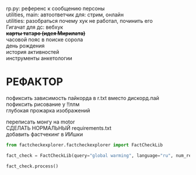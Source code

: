 rp.py: референс к сообщению персоны\
utilities, main: автоответчик для: стрим, онлайн \
utilities:  разобраться почему хук не работал, починить его\
Гигачат для дс: вебхук\
**~~карты та~~та~~ро (идея Мирилата)~~**\
часовой пояс в поиске сорола\
день рождения\
история активностей\
инструменты анкетологии
# РЕФАКТОР
пофиксить зависимость пайкорда в r.txt вместо дискорд.пай\
пофиксить рисование у !!ллм\
глубокая прожарка изображений

переписать монгу на motor\
СДЕЛАТЬ НОРМАЛЬНЫЙ requirements.txt\
добавить фастчекинг в ИИшки
```python
from factcheckexplorer.factcheckexplorer import FactCheckLib

fact_check = FactCheckLib(query="global warming", language="ru", num_results=200)

fact_check.process()
```